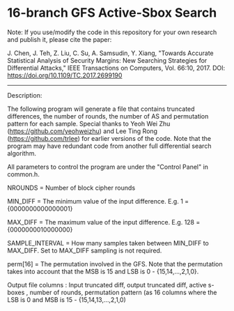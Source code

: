 # 16-branch GFS Active-Sbox Search

Note: If you use/modify the code in this repository for your own research and publish it, please cite the paper:

J. Chen, J. Teh, Z. Liu, C. Su, A. Samsudin, Y. Xiang, "Towards Accurate Statistical Analysis of Security Margins: New Searching Strategies for Differential Attacks," IEEE Transactions on Computers, Vol. 66:10, 2017. DOI: https://doi.org/10.1109/TC.2017.2699190

***************************************************************************

Description:

The following program will generate a file that contains truncated differences, the number of rounds, the number of AS and permutation pattern for each sample.
Special thanks to Yeoh Wei Zhu (https://github.com/yeohweizhu) and Lee Ting Rong (https://github.com/trlee) for earlier versions of the code.
Note that the program may have redundant code from another full differential search algorithm.

All parameters to control the program are under the "Control Panel" in common.h.

NROUNDS = Number of block cipher rounds

MIN_DIFF = The minimum value of the input difference. E.g. 1 =    {0000000000000001}

MAX_DIFF = The maximum value of the input difference. E.g. 128 =  {0000000010000000}

SAMPLE_INTERVAL = How many samples taken between MIN_DIFF to MAX_DIFF. Set to MAX_DIFF sampling is not required.

perm[16] = The permutation involved in the GFS. Note that the permutation takes into account that the MSB is 15 and LSB is 0 - {15,14,...,2,1,0}. 

Output file columns : Input truncated diff, output truncated diff, active s-boxes , number of rounds, permutation pattern (as 16 columns where the LSB is 0 and MSB is 15 - {15,14,13,...,2,1,0)
